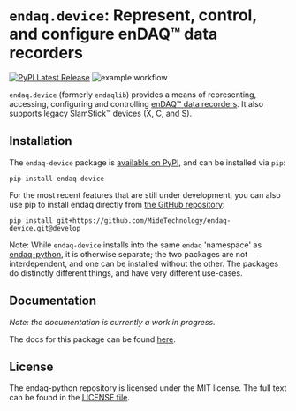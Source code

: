 # `endaq.device`: Represent, control, and configure enDAQ™ data recorders
[![PyPI Latest Release](https://img.shields.io/pypi/v/endaq-device.svg)](https://pypi.org/project/endaq-device/) ![example workflow](https://github.com/MideTechnology/endaq-device/actions/workflows/unit-tests.yml/badge.svg)

`endaq.device` (formerly `endaqlib`) provides a means of representing, accessing, configuring
and controlling [enDAQ™ data
recorders](https://endaq.com/collections/endaq-shock-recorders-vibration-data-logger-sensors).
It also supports legacy SlamStick™ devices (X, C, and S).

## Installation

The `endaq-device` package is [available on
PyPI](https://pypi.org/project/endaq-device/), and can be installed via
`pip`:

    pip install endaq-device

For the most recent features that are still under development, you can
also use <span class="title-ref">pip</span> to install endaq directly
from [the GitHub
repository](https://github.com/MideTechnology/endaq-device/):

    pip install git+https://github.com/MideTechnology/endaq-device.git@develop

Note: While `endaq-device` installs into the same `endaq` 'namespace' as
[endaq-python](https://docs.endaq.com/en/latest/index.html), it is
otherwise separate; the two packages are not interdependent, and one can
be installed without the other. The packages do distinctly different
things, and have very different use-cases.

## Documentation
*Note: the documentation is currently a work in progress.*

The docs for this package can be found [here](https://mide-technology-endaq-device.readthedocs-hosted.com/en/latest/).

## License

The endaq-python repository is licensed under the MIT license. The full text can be found in the [LICENSE file](https://github.com/MideTechnology/endaq-python/blob/main/LICENSE).

